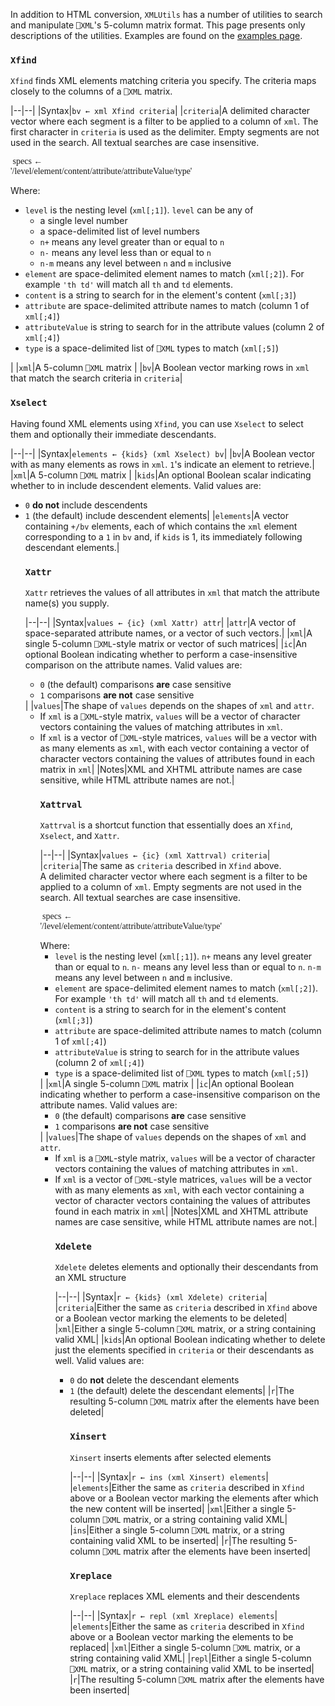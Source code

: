 In addition to HTML conversion, `XMLUtils` has a number of utilities to search and manipulate `⎕XML`'s 5-column matrix format. This page presents only descriptions of the utilities. Examples are found on the [examples page](examples.md).

### `Xfind`

`Xfind` finds XML elements matching criteria you specify. The criteria maps closely to the columns of a `⎕XML` matrix.

|--|--|
|Syntax|`bv ← xml Xfind criteria`|
|`criteria`|A delimited character vector where each segment is a filter to be applied to a column of `xml`. The first character in `criteria` is used as the delimiter. Empty segments are not used in the search. All textual searches are case insensitive.<br/><pre style="font-family:APL;">      specs ← '/level/element/content/attribute/attributeValue/type'</pre>Where:<ul><li>`level` is the nesting level (`xml[;1]`). `level` can be any of<ul><li>a single level number</li><li>a space-delimited list of level numbers</li><li>`n+` means any level greater than or equal to `n`</li><li>`n-` means any level less than or equal to `n`</li><li>`n-m` means any level between `n` and `m` inclusive</li></ul></li><li>`element` are space-delimited element names to match (`xml[;2]`). For example `'th td'` will match all `th` and `td` elements.</li><li>`content` is a string to search for in the element's content (`xml[;3]`)</li><li>`attribute` are space-delimited attribute names to match (column 1 of `xml[;4]`)</li><li>`attributeValue` is string to search for in the attribute values (column 2 of `xml[;4]`)</li><li>`type` is a space-delimited list of `⎕XML` types to match (`xml[;5]`)</li></ul>| 
|`xml`|A 5-column `⎕XML` matrix |
|`bv`|A Boolean vector marking rows in `xml` that match the search criteria in `criteria`|


### `Xselect`
Having found XML elements using `Xfind`, you can use `Xselect` to select them and optionally their immediate descendants.

|--|--|
|Syntax|`elements ← {kids} (xml Xselect) bv`|
|`bv`|A Boolean vector with as many elements as rows in `xml`. `1`'s indicate an element to retrieve.|
|`xml`|A 5-column `⎕XML` matrix |
|`kids`|An optional Boolean scalar indicating whether to in include descendent elements. Valid values are:<ul><li>`0` **do not** include descendents</li><li>`1` (the default) include descendent elements|
|`elements`|A vector containing `+/bv` elements, each of which contains the `xml` element corresponding to a `1` in `bv` and, if `kids` is 1, its immediately following descendant elements.|

### `Xattr`

`Xattr` retrieves the values of all attributes in `xml` that match the attribute name(s) you supply.


|--|--|
|Syntax|`values ← {ic} (xml Xattr) attr`|
|`attr`|A vector of space-separated attribute names, or a vector of such vectors.|
|`xml`|A single 5-column `⎕XML`-style matrix or vector of such matrices|
|`ic`|An optional Boolean indicating whether to perform a case-insensitive comparison on the attribute names. Valid values are:<ul><li>`0` (the default) comparisons **are** case sensitive</li><li>`1` comparisons **are not** case sensitive</li></ul>|
|`values`|The shape of `values` depends on the shapes of `xml` and `attr`.<ul><li>If `xml` is a `⎕XML`-style matrix, `values` will be a vector of character vectors containing the values of matching attributes in `xml`.</li><li>If `xml` is a vector of `⎕XML`-style matrices, `values` will be a vector with as many elements as `xml`, with each vector containing a vector of character vectors containing the values of attributes found in each matrix in `xml`|
|Notes|XML and XHTML attribute names are case sensitive, while HTML attribute names are not.|

### `Xattrval`

`Xattrval` is a shortcut function that essentially does an `Xfind`, `Xselect`, and `Xattr`.

|--|--|
|Syntax|`values ← {ic} (xml Xattrval) criteria`|
|`criteria`|The same as `criteria` described in `Xfind` above.<br/>A delimited character vector where each segment is a filter to be applied to a column of `xml`. Empty segments are not used in the search. All textual searches are case insensitive.<br/><pre style="font-family:APL;">      specs ← '/level/element/content/attribute/attributeValue/type'</pre>Where:<ul><li>`level` is the nesting level (`xml[;1]`). `n+` means any level greater than or equal to `n`. `n-` means any level less than or equal to `n`. `n-m` means any level between `n` and `m` inclusive.</li><li>`element` are space-delimited element names to match (`xml[;2]`). For example `'th td'` will match all `th` and `td` elements.</li><li>`content` is a string to search for in the element's content (`xml[;3]`)</li><li>`attribute` are space-delimited attribute names to match (column 1 of `xml[;4]`)</li><li>`attributeValue` is string to search for in the attribute values (column 2 of `xml[;4]`)</li><li>`type` is a space-delimited list of `⎕XML` types to match (`xml[;5]`)</li></ul>|
|`xml`|A single 5-column `⎕XML` matrix |
|`ic`|An optional Boolean indicating whether to perform a case-insensitive comparison on the attribute names. Valid values are:<ul><li>`0` (the default) comparisons **are** case sensitive</li><li>`1` comparisons **are not** case sensitive</li></ul>|
|`values`|The shape of `values` depends on the shapes of `xml` and `attr`.<ul><li>If `xml` is a `⎕XML`-style matrix, `values` will be a vector of character vectors containing the values of matching attributes in `xml`.</li><li>If `xml` is a vector of `⎕XML`-style matrices, `values` will be a vector with as many elements as `xml`, with each vector containing a vector of character vectors containing the values of attributes found in each matrix in `xml`|
|Notes|XML and XHTML attribute names are case sensitive, while HTML attribute names are not.|

### `Xdelete`

`Xdelete` deletes elements and optionally their descendants from an XML structure

|--|--|
|Syntax|`r ← {kids} (xml Xdelete) criteria`|
|`criteria`|Either the same as `criteria` described in `Xfind` above or a Boolean vector marking the elements to be deleted|
|`xml`|Either a single 5-column `⎕XML` matrix, or a string containing valid XML|
|`kids`|An optional Boolean indicating whether to delete just the elements specified in `criteria` or their descendants as well. Valid values are:<ul><li>`0` do **not** delete the descendant elements</li><li>`1` (the default) delete the descendant elements| 
|`r`|The resulting 5-column `⎕XML` matrix after the elements have been deleted|


### `Xinsert`
`Xinsert` inserts elements after selected elements

|--|--|
|Syntax|`r ← ins (xml Xinsert) elements`|
|`elements`|Either the same as `criteria` described in `Xfind` above or a Boolean vector marking the elements after which the new content will be inserted|
|`xml`|Either a single 5-column `⎕XML` matrix, or a string containing valid XML|
|`ins`|Either a single 5-column `⎕XML` matrix, or a string containing valid XML to be inserted|
|`r`|The resulting 5-column `⎕XML` matrix after the elements have been inserted|

### `Xreplace`
`Xreplace` replaces XML elements and their descendents

|--|--|
|Syntax|`r ← repl (xml Xreplace) elements`|
|`elements`|Either the same as `criteria` described in `Xfind` above or a Boolean vector marking the elements to be replaced|
|`xml`|Either a single 5-column `⎕XML` matrix, or a string containing valid XML|
|`repl`|Either a single 5-column `⎕XML` matrix, or a string containing valid XML to be inserted|
|`r`|The resulting 5-column `⎕XML` matrix after the elements have been inserted|
